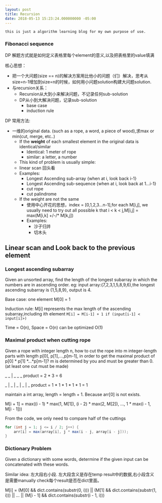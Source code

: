 ```yaml
---
layout: post
title: Recursion
date: 2018-05-13 15:23:24.000000000 -05:00
---
```


`this is just a algorithm learning blog for my own purpose of use.`

### Fibonacci sequence

DP 解题方式就是如何定义表格里每个element的意义,以及把表格里的value填满

核心思想：
- 把一个大问题(size == n)的解决方案用比他小的问题（们）解决，思考从size=n-1增加到size=n的时候，如何用小问题solution构建大问题solution.
- 与recursion关系：
    - Recursion从大到小来解决问题，不记录任何sub-solution
    - DP从小到大解决问题，记录sub-solution
        - base case
        - induction rule

DP 常用方法:
- 一维的original data. (such as a rope, a word, a piece of wood),求max or min(cut, merge, etc..)
    - If the **weight** of each smallest element in the original data is identical/similar
        - Identical: 1 meter of rope
        - similar: a letter, a number
    - This kind of problem is usually simple:
    - linear scan 回头看
    - Examples:
        - Longest Ascending sub-array {when at i, look back i-1}
        - Longest Ascending sub-sequence {when at i, look back at 1...i-1}
        - cut rope
        - cut palindrome
    - If the weight are not the same
        - 使用中心开花的思想，index = [0,1,2,3...n-1],for each M[i,j], we usually need to try out all possible k that i < k < j,M[i,j] = max(M[i,k] +/-/* M[k,j])
        - Examples:
            - 沙子归并
            - 切木头

## Linear scan and Look back to the previous element

### Longest ascending subarray

Given an unsorted array, find the length of the longest subarray in which the numbers are in ascending order. eg: input array:{7,2,3,1,5,8,9,6},the longest ascending subarray is {1,5,8,9}, output is 4.

Base case: one element M[0] = 1

Induction rule: M[i] represents the max length of the ascending subarray,including ith element
`M[i] = M[i-1] + 1 if (input[i-1] < input[i]>)`

Time = O(n), Space = O(n) can be optimized O(1)

### Maximal product when cutting rope

Given a rope with integer length n, how to cut the rope into m integer-length parts with length p[0], p[1],...,p[m-1], in order to get the maximal product of p[0] * p[1] *...*p[m-1]? m is determined by you and must be greater than 0. (at least one cut must be made)

_ _ | _ _ _ product = 2 * 3 = 6

_ | _ | _ | _ | _ product = 1 * 1 * 1 * 1 * 1 = 1

 maintain a int array, length = length + 1. Because arr[0] is not exists.
 
 M[i + 1] = max((i - 1) * max(1, M[1]), (i - 2) * max(2, M[2]), ..., 1 * max(i - 1, M[i - 1]))

From the code, we only need to compare half of the cuttings
``` java
for (int j = 1; j <= i / 2; j++) {
    arr[i] = max(array[i], j * max(i - j, array[i - j]));
}
```

### Dictionary Problem

Given a dictionary with some words, determine if the given input can be concatenated with these words.

Similar idea: 左大段右小段. 左大段含义是存在temp result中的数据,右小段含义是需要manually check每个result是否在dict里面。

M[i] = (M[0] && dict.contains(substr(0, i))) || (M[1] && dict.contains(substr(1, i))) || ... || (M[i - 1] && dict.contains(substr(i - 1, i)))

